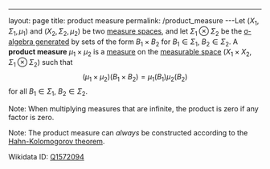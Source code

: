 ---
 layout: page
 title: product measure
 permalink: /product_measure
---Let $(X_1,\Sigma_1,\mu_1)$ and $(X_2,\Sigma_2,\mu_2)$ be two [measure spaces](https://defsmath.github.io/DefsMath/measure_space), and let $\Sigma_1\otimes \Sigma_2$ be the [σ-algebra generated](https://defsmath.github.io/DefsMath/generate_a_σ-algebra) by sets of the form $B_1\times B_2$ for $B_1\in \Sigma_1$, $B_2\in \Sigma_2$. A **product measure** $\mu_1\times \mu_2$ is a [measure](https://defsmath.github.io/DefsMath/##############measure) on the [measurable space](https://defsmath.github.io/DefsMath/measurable) $(X_1\times X_2, \Sigma_1\otimes\Sigma_2)$ such that $$(\mu_1\times\mu_2)(B_1\times B_2) = \mu_1(B_1)\mu_2(B_2)$$ for all $B_1\in \Sigma_1$, $B_2\in \Sigma_2$. 

Note: When multiplying measures that are infinite, the product is zero if any factor is zero.

Note: The product measure can *always* be constructed according to the [Hahn-Kolomogorov theorem](https://defsmath.github.io/DefsMath/Carathéodory's_extension_theorem).

Wikidata ID: [Q1572094](https://www.wikidata.org/wiki/Q1572094)